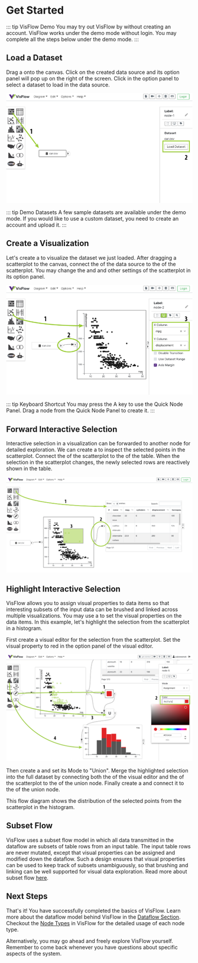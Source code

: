 # Get Started

::: tip VisFlow Demo
You may try out VisFlow by without creating an account.
VisFlow works under the demo mode without login.
You may complete all the steps below under the demo mode.
:::

## Load a Dataset

Drag a <node-type type="data-source"/> onto the canvas.
Click on the created data source and its option panel will pop up on the right of the screen.
Click <ui-button text="Load Dataset"/> in the option panel to select a dataset to load in the data source.

![Load a Dataset](./load-a-dataset.png)

::: tip Demo Datasets
A few sample datasets are available under the demo mode.
If you would like to use a custom dataset, you need to create an account and upload it.
:::

## Create a Visualization
Let's create a <node-type type="scatterplot"/> to visualize the dataset we just loaded.
After dragging a scatterplot to the canvas, connect the <port-type type="output"/> of the data source to the <port-type type="input"/> of the scatterplot.
You may change the <ui-prop node-type="scatterplot" prop="x-column"/> and <ui-prop node-type="scatterplot" prop="y-column"/> and other settings of the scatterplot in its option panel.

![Create a Visualization](./create-a-visualization.png)

::: tip Keyboard Shortcut
You may press the <span class="shortcut">A</span> key to use the Quick Node Panel.
Drag a node from the Quick Node Panel to create it.
:::

## Forward Interactive Selection
Interactive selection in a visualization can be forwarded to another node for detailed exploration.
We can create a <node-type type="table"/> to inspect the selected points in the scatterplot.
Connect the <port-type type="selection"></port-type> of the scatterplot to the <port-type type="input"></port-type> of the table.
When the selection in the scatterplot changes, the newly selected rows are reactively shown in the table.

![Forward Selection](./forward-selection.png)

## Highlight Interactive Selection
VisFlow allows you to assign visual properties to data items so that interesting subsets of the input data can be brushed and linked across multiple visualizations.
You may use a <node-type type="visual-editor"/> to set the visual properties on the data items.
In this example, let's highlight the selection from the scatterplot in a histogram.

First create a visual editor for the selection from the scatterplot.
Set the <ui-prop node-type="visual-editor" prop="assignment-mode-options" text="Color"/> visual property to red in the option panel of the visual editor.

![Highlight Selection](./highlight-selection.png)

Then create a <node-type type="set-operator"/> and set its <span class="ui">Mode</span> to "Union".
Merge the highlighted selection into the full dataset by connecting both the <port-type type="output"></port-type> of the visual editor and the <port-type type="output"></port-type> of the scatterplot to the <port-type type="multi-input"></port-type> of the union node.
Finally create a <node-type type="histogram"/> and connect it to the <port-type type="output"></port-type> of the union node.

This flow diagram shows the distribution of the selected points from the scatterplot in the histogram.

## Subset Flow
VisFlow uses a subset flow model in which all data transmitted in the dataflow are subsets of table rows from an input table.
The input table rows are never mutated, except that visual properties can be assigned and modified down the dataflow.
Such a design ensures that visual properties can be used to keep track of subsets unambiguously, so that brushing and linking can be well supported for visual data exploration.
Read more about subset flow [here](/dataflow/subsetflow.md).


## Next Steps

That's it!
You have successfully completed the basics of VisFlow.
Learn more about the dataflow model behind VisFlow in the [Dataflow Section](/dataflow/).
Checkout the [Node Types](/node/) in VisFlow for the detailed usage of each node type.

Alternatively, you may go ahead and freely explore VisFlow yourself.
Remember to come back whenever you have questions about specific aspects of the system.

